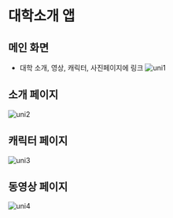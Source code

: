 # 대학소개 앱

## 메인 화면
* 대학 소개, 영상, 캐릭터, 사진페이지에 링크
![uni1](https://user-images.githubusercontent.com/90558511/204464511-3ab8b893-5d1c-4224-a3d3-fe0465273782.png)

## 소개 페이지
![uni2](https://user-images.githubusercontent.com/90558511/204464623-fab3ba32-a1c9-4e39-9ca9-5527cb2c255d.png)

## 캐릭터 페이지
![uni3](https://user-images.githubusercontent.com/90558511/204464672-fa4bc84d-7579-4365-bc98-d1a87d61182d.png)

## 동영상 페이지
![uni4](https://user-images.githubusercontent.com/90558511/204464896-195ee575-7c4c-42b5-ae02-5953894f709e.png)
